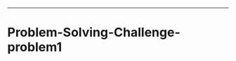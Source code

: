 -------------------------------------------------------------------------------
# Problem-Solving-Challenge-problem1
